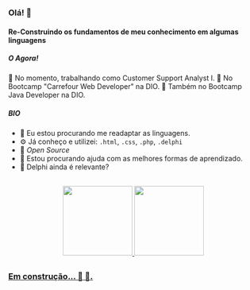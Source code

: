 ### Olá! 👋

#### Re-Construindo os fundamentos de meu conhecimento em algumas linguagens

#####  O Agora!

  🔭 No momento, trabalhando como Customer Support Analyst I.
  🌱 No Bootcamp "Carrefour Web Developer" na DIO.
  🌱 Também no Bootcamp Java Developer na DIO.

##### BIO

- 👯 Eu estou procurando me readaptar as linguagens.
- ⚙️ Já conheço e utilizei: `.html`, `.css`, `.php`, `.delphi`
- 🌱 *Open Source*
- 🤔 Estou procurando ajuda com as melhores formas de aprendizado.
- 💬 Delphi ainda é relevante?

##

<div align="center">
  <a href="https://github.com/Marcosrjs">
  <img height="140em" src="https://github-readme-stats.vercel.app/api?username=Marcosrjs&show_icons=true&theme=vision-friendly-dark&include_all_commits=true&count_private=true"/>
  <img height="140em" src="https://github-readme-stats.vercel.app/api/top-langs/?username=Marcosrjs&layout=compact&langs_count=7&theme=vision-friendly-dark"/>
</div>
  
  ##
  
### Em construção... 🚧 👷‍.
